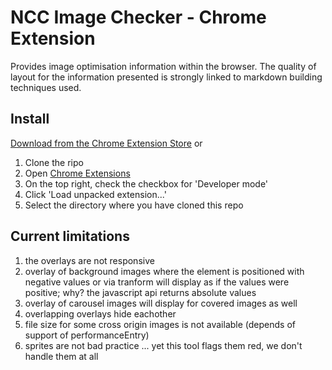 # NCC Image Checker - Chrome Extension
Provides image optimisation information within the browser. 
The quality of layout for the information presented is strongly linked to markdown building techniques used.

## Install
[Download from the Chrome Extension Store](https://github.com/tabanliviu/image-checker)
or
1. Clone the ripo
2. Open [Chrome Extensions](chrome://extensions)
3. On the top right, check the checkbox for 'Developer mode'
3. Click 'Load unpacked extension...'
3. Select the directory where you have cloned this repo

## Current limitations
1. the overlays are not responsive
2. overlay of background images where the element is positioned with negative values or via tranform will display as if the values were positive; why? the javascript api returns absolute values
3. overlay of carousel images will display for covered images as well
4. overlapping overlays hide eachother
5. file size for some cross origin images is not available (depends of support of performanceEntry)
6. sprites are not bad practice ... yet this tool flags them red, we don't handle them at all
